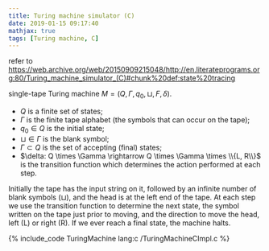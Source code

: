 ```yaml
---
title: Turing machine simulator (C)
date: 2019-01-15 09:17:40
mathjax: true
tags: [Turing machine, C]
---
```



refer to https://web.archive.org/web/20150909215048/http://en.literateprograms.org:80/Turing_machine_simulator_(C)#chunk%20def:state%20tracing

single-tape Turing machine $M = \left(Q, \Gamma, q_{0}, \sqcup, F, \delta \right)$.

* $Q$ is a finite set of states;
* $\Gamma$ is the finite tape alphabet (the symbols that can occur on the tape);
* $q_{0}\in Q$ is the initial state;
* $\sqcup \in \Gamma$ is the blank symbol;
* $\Gamma \subset Q$ is the set of accepting (final) states;
* $\delta: Q \times \Gamma \rightarrow Q \times \Gamma \times \\{L, R\\}$ is the transition function which determines the action performed at each step.

Initially the tape has the input string on it, followed by an infinite number of blank symbols ($\sqcup$), and the head is at the left end of the tape. At each step we use the transition function to determine the next state, the symbol written on the tape just prior to moving, and the direction to move the head, left (L) or right (R). If we ever reach a final state, the machine halts.

{% include_code TuringMachine lang:c /TuringMachineCImpl.c %}


